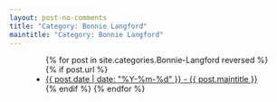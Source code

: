 ```yaml
---
layout: post-no-comments
title: "Category: Bonnie Langford"
maintitle: "Category: Bonnie Langford"
---
```


<figure class="fig3">
<div class="CardLayout">
<div class="CardItem">
<ul>
  {% for post in site.categories.Bonnie-Langford reversed %}
    {% if post.url %}
        <li><a href="{{ post.url }}">{{ post.date | date: "%Y-%m-%d" }} - {{ post.maintitle }}</a></li>
    {% endif %}
  {% endfor %}
</ul>
</div>
</div>
</figure>

